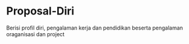 # Proposal-Diri
Berisi profil diri, pengalaman kerja dan pendidikan beserta pengalaman oraganisasi dan project
